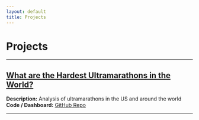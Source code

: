 ```yaml
---
layout: default
title: Projects
---
```


# Projects

---

## [What are the Hardest Ultramarathons in the World?](https://github.com/abudd8/worldshardestultramarathons)
**Description:** Analysis of ultramarathons in the US and around the world
**Code / Dashboard:** [GitHub Repo](https://github.com/username/worldshardestultramarathons)

---
